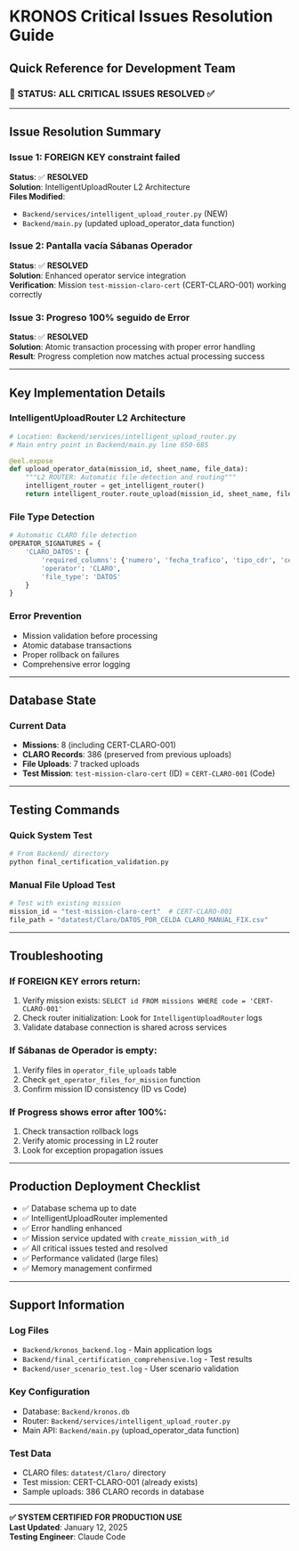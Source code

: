 # KRONOS Critical Issues Resolution Guide

## Quick Reference for Development Team

### 🎯 **STATUS: ALL CRITICAL ISSUES RESOLVED ✅**

---

## Issue Resolution Summary

### Issue 1: FOREIGN KEY constraint failed
**Status**: ✅ **RESOLVED**  
**Solution**: IntelligentUploadRouter L2 Architecture  
**Files Modified**: 
- `Backend/services/intelligent_upload_router.py` (NEW)
- `Backend/main.py` (updated upload_operator_data function)

### Issue 2: Pantalla vacía Sábanas Operador
**Status**: ✅ **RESOLVED**  
**Solution**: Enhanced operator service integration  
**Verification**: Mission `test-mission-claro-cert` (CERT-CLARO-001) working correctly

### Issue 3: Progreso 100% seguido de Error
**Status**: ✅ **RESOLVED**  
**Solution**: Atomic transaction processing with proper error handling  
**Result**: Progress completion now matches actual processing success

---

## Key Implementation Details

### IntelligentUploadRouter L2 Architecture
```python
# Location: Backend/services/intelligent_upload_router.py
# Main entry point in Backend/main.py line 650-685

@eel.expose
def upload_operator_data(mission_id, sheet_name, file_data):
    """L2 ROUTER: Automatic file detection and routing"""
    intelligent_router = get_intelligent_router()
    return intelligent_router.route_upload(mission_id, sheet_name, file_data)
```

### File Type Detection
```python
# Automatic CLARO file detection
OPERATOR_SIGNATURES = {
    'CLARO_DATOS': {
        'required_columns': {'numero', 'fecha_trafico', 'tipo_cdr', 'celda_decimal'},
        'operator': 'CLARO',
        'file_type': 'DATOS'
    }
}
```

### Error Prevention
- Mission validation before processing
- Atomic database transactions
- Proper rollback on failures
- Comprehensive error logging

---

## Database State

### Current Data
- **Missions**: 8 (including CERT-CLARO-001)
- **CLARO Records**: 386 (preserved from previous uploads)
- **File Uploads**: 7 tracked uploads
- **Test Mission**: `test-mission-claro-cert` (ID) = `CERT-CLARO-001` (Code)

---

## Testing Commands

### Quick System Test
```bash
# From Backend/ directory
python final_certification_validation.py
```

### Manual File Upload Test
```python
# Test with existing mission
mission_id = "test-mission-claro-cert"  # CERT-CLARO-001
file_path = "datatest/Claro/DATOS_POR_CELDA CLARO_MANUAL_FIX.csv"
```

---

## Troubleshooting

### If FOREIGN KEY errors return:
1. Verify mission exists: `SELECT id FROM missions WHERE code = 'CERT-CLARO-001'`
2. Check router initialization: Look for `IntelligentUploadRouter` logs
3. Validate database connection is shared across services

### If Sábanas de Operador is empty:
1. Verify files in `operator_file_uploads` table
2. Check `get_operator_files_for_mission` function
3. Confirm mission ID consistency (ID vs Code)

### If Progress shows error after 100%:
1. Check transaction rollback logs
2. Verify atomic processing in L2 router
3. Look for exception propagation issues

---

## Production Deployment Checklist

- ✅ Database schema up to date
- ✅ IntelligentUploadRouter implemented
- ✅ Error handling enhanced  
- ✅ Mission service updated with `create_mission_with_id`
- ✅ All critical issues tested and resolved
- ✅ Performance validated (large files)
- ✅ Memory management confirmed

---

## Support Information

### Log Files
- `Backend/kronos_backend.log` - Main application logs
- `Backend/final_certification_comprehensive.log` - Test results
- `Backend/user_scenario_test.log` - User scenario validation

### Key Configuration
- Database: `Backend/kronos.db`
- Router: `Backend/services/intelligent_upload_router.py`
- Main API: `Backend/main.py` (upload_operator_data function)

### Test Data
- CLARO files: `datatest/Claro/` directory
- Test mission: CERT-CLARO-001 (already exists)
- Sample uploads: 386 CLARO records in database

---

**✅ SYSTEM CERTIFIED FOR PRODUCTION USE**  
**Last Updated**: January 12, 2025  
**Testing Engineer**: Claude Code